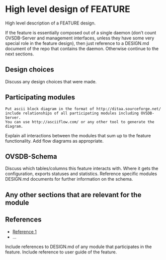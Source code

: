 <!--

The following are guidelines for OPS documentation

See the https://github.com/adam-p/markdown-here/wiki/Markdown-Cheatsheet for additional information about markdown text.
Here are a few suggestions in regards to style and grammar:
* Use active voice. With active voice, the subject is the doer of the action. Tell the reader what
to do by using the imperative mood, for example, Press Enter to view the next screen. See https://en.wikipedia.org/wiki/Active_voice for more information about the active voice.
* Use present tense. See https://en.wikipedia.org/wiki/Present_tense for more information about using the present tense.
* Avoid the use of I or third person. Address your instructions to the user. In text, refer to the reader as you (second person) rather than as the user (third person). The exception to not using the third-person is when the documentation is for an administrator. In that case, *the user* is someone the reader interacts with, for example, teach your users how to back up their laptop.
* See https://en.wikipedia.org/wiki/Wikipedia%3aManual_of_Style for an online style guide.
* Remember to use articles (a, an, and the), see https://owl.english.purdue.edu/owl/resource/540/01/ for more information on when and how to use them.

Formatting guidelines

Diagrams:
When adding a diagram, make sure that ```ditaa is before the diagram and ``` is after the diagram, as shown in the following graphic.

```ditaa
+----+   +----+
|    +---+    |
+----+   +----+
```

Adding example commands:
When you add an example within a step, it must be indented and proceeded by only one empty line and followed by only one empty line; otherwise the numbering in the procedure will be disrupted. A correct example is shown in the following example:

1. Step 1 Description

 ```
 example here
 ```

2. Step 2 Description

Spacing:
A space must be proceeded after:
- A hash tag in the heading, as in ## My heading
- A bullet, as in – first bullet
- A number, as in 1. First step

-->

# High level design of FEATURE #

High level description of a FEATURE design.

If the feature is essentially composed out of a single daemon (don’t count OVSDB-Server and management interfaces, unless they have some very special role in the feature design), then just reference to a DESIGN.md document of the repo that contains the daemon. Otherwise continue to the next sections.

## Design choices ##

Discuss any design choices that were made.

## Participating modules ##

``` ditaa
Put ascii block diagram in the format of http://ditaa.sourceforge.net/
include relationships of all participating modules including OVSDB-Server.
You can use http://asciiflow.com/ or any other tool to generate the diagram.
```

Explain all interactions between the modules that sum up to the feature functionality. Add flow diagrams as appropriate.

## OVSDB-Schema ##

Discuss which tables/columns this feature interacts with. Where it gets the configuration, exports statuses and statistics. Reference specific modules DESIGN.md documents for further information on the schema.

## Any other sections that are relevant for the module ##

## References ##

* [Reference 1](http://www.openswitch.net/docs/redest1)
* ...

Include references to DESIGN.md of any module that participates in the feature.
Include reference to user guide of the feature.